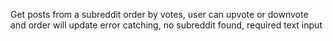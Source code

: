 Get posts from a subreddit
order by votes, user can upvote or downvote and order will update
error catching, no subreddit found, required text input

